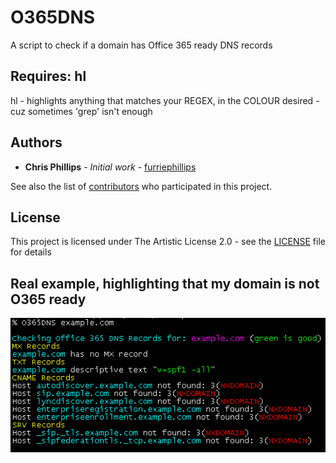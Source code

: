 # O365DNS

A script to check if a domain has Office 365 ready DNS records

## Requires: hl

hl - highlights anything that matches your REGEX, in the COLOUR desired - cuz sometimes 'grep' isn't enough

## Authors

* **Chris Phillips** - *Initial work* - [furriephillips](https://github.com/furriephillips)

See also the list of [contributors](https://github.com/furriephillips/O365DNS/contributors) who participated in this project.

## License

This project is licensed under The Artistic License 2.0 - see the [LICENSE](LICENSE) file for details

## Real example, highlighting that my domain is not O365 ready

![usage example](O365DNS_usage_example.png)
